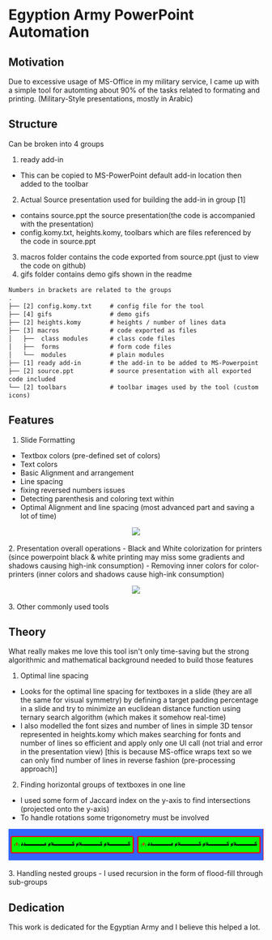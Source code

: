 # Egyption Army PowerPoint Automation

## Motivation
Due to excessive usage of MS-Office in my military service, I came up with a simple tool for automting about 90% of the tasks related to formating and printing. (Military-Style presentations, mostly in Arabic)

## Structure
Can be broken into 4 groups

1) ready add-in 
- This can be copied to MS-PowerPoint default add-in location then added to the toolbar

2. Actual Source presentation used for building the add-in in group [1]
- contains source.ppt the source presentation(the code is accompanied with the presentation) 
- config.komy.txt, heights.komy, toolbars which are files referenced by the code in source.ppt

3. macros folder contains the code exported from source.ppt (just to view the code on github)
4. gifs folder contains demo gifs shown in the readme

```
Numbers in brackets are related to the groups
.
├── [2] config.komy.txt     # config file for the tool
├── [4] gifs                # demo gifs
├── [2] heights.komy        # heights / number of lines data
├── [3] macros              # code exported as files
│   ├──  class modules      # class code files
│   ├──  forms              # form code files
│   └──  modules            # plain modules
├── [1] ready add-in        # the add-in to be added to MS-Powerpoint
├── [2] source.ppt          # source presentation with all exported code included
└── [2] toolbars            # toolbar images used by the tool (custom icons)
```
## Features
1. Slide Formatting
- Textbox colors (pre-defined set of colors)
- Text colors
- Basic Alignment and arrangement
- Line spacing
- fixing reversed numbers issues
- Detecting parenthesis and coloring text within 
- Optimal Alignment and line spacing (most advanced part and saving a lot of time)
<p align="center">
  <img src="https://raw.githubusercontent.com/mohammed-elkomy/military-pp-auto/master/gifs/1w.gif"  />
</p>
2. Presentation overall operations
- Black and White colorization for printers (since powerpoint black & white printing may miss some gradients and shadows causing high-ink consumption)
- Removing inner colors for color-printers (inner colors and shadows cause high-ink consumption)
<p align="center">
  <img src="https://raw.githubusercontent.com/mohammed-elkomy/military-pp-auto/master/gifs/2w.gif"  />
</p>
3. Other commonly used tools 

## Theory
What really makes me love this tool isn't only time-saving but the strong algorithmic and mathematical background needed to build those features
1. Optimal line spacing 
- Looks for the optimal line spacing for textboxes in a slide (they are all the same for visual symmetry) by defining a target padding percentage in a slide and try to minimize an euclidean distance function using ternary search algorithm (which makes it somehow real-time) 
- I also modelled the font sizes and number of lines in simple 3D tensor represented in heights.komy which makes searching for fonts and number of lines so efficient and apply only one UI call (not trial and error in the presentation view) [this is because MS-office wraps text so we can only find number of lines in reverse fashion (pre-processing approach)]
2. Finding horizontal groups of textboxes in one line
- I used some form of Jaccard index on the y-axis to find intersections (projected onto the y-axis)
- To handle rotations some trigonometry must be involved
<p align="center">
  <img src="https://github.com/mohammed-elkomy/military-pp-auto/raw/master/gifs/horizontal.png"  />
</p>
3. Handling nested groups
- I used recursion in the form of flood-fill through sub-groups

## Dedication
This work is dedicated for the Egyptian Army and I believe this helped a lot. 
